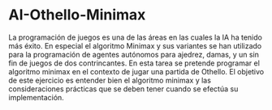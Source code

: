 AI-Othello-Minimax
==================

La programación de juegos es una de las áreas en las cuales la IA ha tenido más éxito. En especial el algoritmo Minimax y sus variantes se han utilizado para la programación de agentes autónomos para ajedrez, damas, y un sin fin de juegos de dos contrincantes. En esta tarea se pretende programar el algoritmo minimax en el contexto de jugar una partida de Othello. El objetivo de este ejercicio es entender bien el algoritmo minimax y las consideraciones prácticas que se deben tener cuando se efectúa su implementación.
